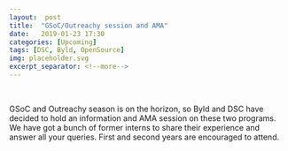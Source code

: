```yaml
---
layout:  post
title:  "GSoC/Outreachy session and AMA"
date:	2019-01-23 17:30
categories: [Upcoming]
tags: [DSC, Byld, OpenSource]
img: placeholder.svg
excerpt_separator: <!--more-->
---
```

<br>

GSoC and Outreachy season is on the horizon, so Byld and DSC have decided to hold an information and AMA session on these two programs. We have got a bunch of former interns to share their experience and answer all your queries. First and second years are encouraged to attend.

<!--more-->

<br>
